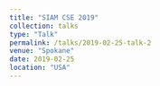 ```yaml
---
title: "SIAM CSE 2019"
collection: talks
type: "Talk"
permalink: /talks/2019-02-25-talk-2
venue: "Spokane"
date: 2019-02-25
location: "USA"
---
```


